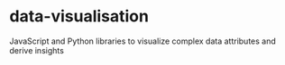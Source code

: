 # data-visualisation
JavaScript and Python libraries to visualize complex data attributes and derive insights
